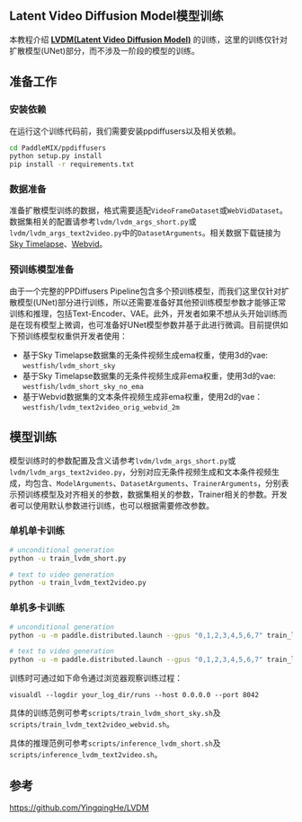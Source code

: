 ## Latent Video Diffusion Model模型训练

本教程介绍 [**LVDM(Latent Video Diffusion Model)**](https://arxiv.org/abs/2211.13221) 的训练，这里的训练仅针对扩散模型(UNet)部分，而不涉及一阶段的模型的训练。


## 准备工作
### 安装依赖

在运行这个训练代码前，我们需要安装ppdiffusers以及相关依赖。


```bash
cd PaddleMIX/ppdiffusers
python setup.py install
pip install -r requirements.txt
```

### 数据准备
准备扩散模型训练的数据，格式需要适配`VideoFrameDataset`或`WebVidDataset`。数据集相关的配置请参考`lvdm/lvdm_args_short.py`或`lvdm/lvdm_args_text2video.py`中的`DatasetArguments`。相关数据下载链接为[Sky Timelapse](https://github.com/weixiong-ur/mdgan)、[Webvid](https://github.com/m-bain/webvid)。


### 预训练模型准备
由于一个完整的PPDiffusers Pipeline包含多个预训练模型，而我们这里仅针对扩散模型(UNet)部分进行训练，所以还需要准备好其他预训练模型参数才能够正常训练和推理，包括Text-Encoder、VAE。此外，开发者如果不想从头开始训练而是在现有模型上微调，也可准备好UNet模型参数并基于此进行微调。目前提供如下预训练模型权重供开发者使用：
- 基于Sky Timelapse数据集的无条件视频生成ema权重，使用3d的vae: ``westfish/lvdm_short_sky``
- 基于Sky Timelapse数据集的无条件视频生成非ema权重，使用3d的vae: ``westfish/lvdm_short_sky_no_ema``
- 基于Webvid数据集的文本条件视频生成非ema权重，使用2d的vae：``westfish/lvdm_text2video_orig_webvid_2m``

## 模型训练
模型训练时的参数配置及含义请参考`lvdm/lvdm_args_short.py`或`lvdm/lvdm_args_text2video.py`，分别对应无条件视频生成和文本条件视频生成，均包含、`ModelArguments`、`DatasetArguments`、`TrainerArguments`，分别表示预训练模型及对齐相关的参数，数据集相关的参数，Trainer相关的参数。开发者可以使用默认参数进行训练，也可以根据需要修改参数。


### 单机单卡训练
```bash
# unconditional generation
python -u train_lvdm_short.py
```
```bash
# text to video generation
python -u train_lvdm_text2video.py
```

### 单机多卡训练
```bash
# unconditional generation
python -u -m paddle.distributed.launch --gpus "0,1,2,3,4,5,6,7" train_lvdm_short.py
```
```bash
# text to video generation
python -u -m paddle.distributed.launch --gpus "0,1,2,3,4,5,6,7" train_lvdm_text2video.py
```

训练时可通过如下命令通过浏览器观察训练过程：
```
visualdl --logdir your_log_dir/runs --host 0.0.0.0 --port 8042
```
具体的训练范例可参考``scripts/train_lvdm_short_sky.sh``及``scripts/train_lvdm_text2video_webvid.sh``。

具体的推理范例可参考``scripts/inference_lvdm_short.sh``及``scripts/inference_lvdm_text2video.sh``。

## 参考
https://github.com/YingqingHe/LVDM
